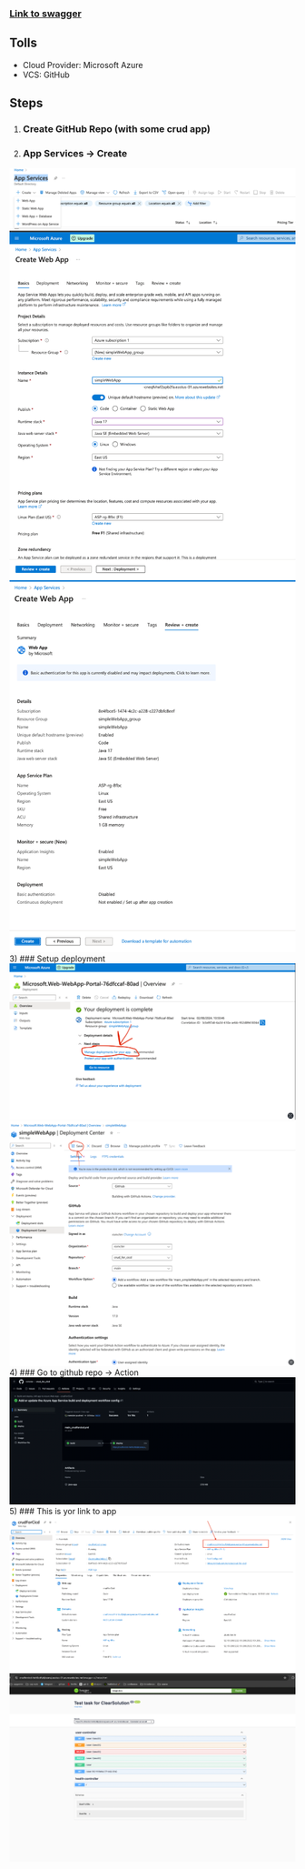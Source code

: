 ### [Link to swagger](https://crudforcicd-heh5cdfybjbzanaj.eastus-01.azurewebsites.net/swagger-ui/index.html)
## Tolls
- Cloud Provider: Microsoft Azure
- VCS: GitHub

## Steps
1) ### Create GitHub Repo (with some crud app)
2) ### App Services -> Create
![img.png](screenshots/img_11.png)
![img_1.png](screenshots/img_12.png)
![img_2.png](screenshots/img_13.png)
3) ### Setup deployment
![img_4.png](screenshots/img_15.png)
![img_3.png](screenshots/img_14.png)
4) ### Go to github repo -> Action
![img_5.png](screenshots/img_16.png)
5) ### This is yor link to app
![img_6.png](screenshots/img_17.png)
![img_7.png](screenshots/img_18.png)